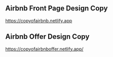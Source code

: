 ## Airbnb Front Page Design Copy
  https://copyofairbnb.netlify.app

## Airbnb Offer Design Copy
  https://copyofairbnboffer.netlify.app/
